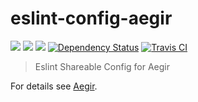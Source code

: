 # eslint-config-aegir

[![](https://img.shields.io/badge/made%20by-Protocol%20Labs-blue.svg?style=flat-square)](http://ipn.io) [![](https://img.shields.io/badge/project-IPFS-blue.svg?style=flat-square)](http://ipfs.io/) [![](https://img.shields.io/badge/freenode-%23ipfs-blue.svg?style=flat-square)](http://webchat.freenode.net/?channels=%23ipfs)
[![Dependency Status](https://david-dm.org/ipfs/eslint-config-aegir.svg?style=flat-square)](https://david-dm.org/ipfs/eslint-config-aegir)
[![Travis CI](https://travis-ci.org/ipfs/eslint-config-aegir.svg?branch=master)](https://travis-ci.org/ipfs/eslint-config-aegir)

> Eslint Shareable Config for Aegir

For details see [Aegir](https://github.com/ipfs/aegir).
